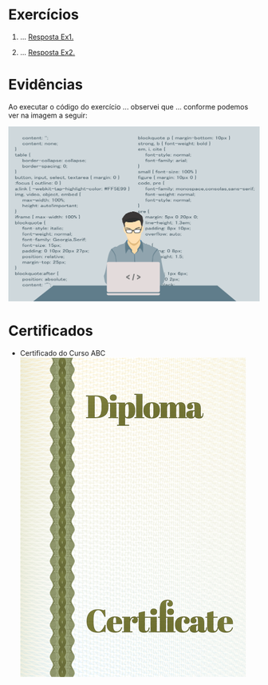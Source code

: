 # Exercícios

1. ...
   [Resposta Ex1.](exercicios/ex1.txt)

2. ...
   [Resposta Ex2.](exercicios/ex2.txt)

# Evidências

Ao executar o código do exercício ... observei que ... conforme podemos ver na imagem a seguir:

![Evidencia 1](evidencias/sample.webp)

# Certificados

- Certificado do Curso ABC
  ![Curso ABC](certificados/sample.png)

